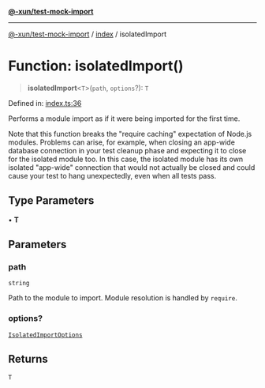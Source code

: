 [**@-xun/test-mock-import**](../../README.md)

***

[@-xun/test-mock-import](../../README.md) / [index](../README.md) / isolatedImport

# Function: isolatedImport()

> **isolatedImport**\<`T`\>(`path`, `options`?): `T`

Defined in: [index.ts:36](https://github.com/Xunnamius/test-utils/blob/212866a2246cbbbcd1a8fd7afd5220c73d8f7f65/packages/test-mock-import/src/index.ts#L36)

Performs a module import as if it were being imported for the first time.

Note that this function breaks the "require caching" expectation of Node.js
modules. Problems can arise, for example, when closing an app-wide database
connection in your test cleanup phase and expecting it to close for the
isolated module too. In this case, the isolated module has its own isolated
"app-wide" connection that would not actually be closed and could cause your
test to hang unexpectedly, even when all tests pass.

## Type Parameters

• **T**

## Parameters

### path

`string`

Path to the module to import. Module resolution is handled by `require`.

### options?

[`IsolatedImportOptions`](../type-aliases/IsolatedImportOptions.md)

## Returns

`T`
